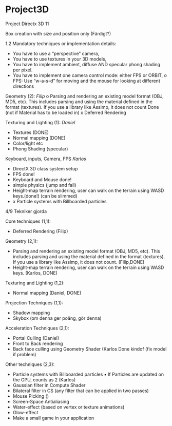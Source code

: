 # Project3D
Project Directx 3D 11

Box creation with size and position only (Färdigt?)

1.2 
Mandatory techniques or implementation details: 
- You have to use a “perspective” camera, 
- You have to use textures in your 3D models, 
- You have to implement ambient, diffuse AND specular phong shading per pixel. 
- You have to implement one camera control mode: either FPS or ORBIT, 
  o FPS: Use “w-a-s-d” for moving and the mouse for looking at different directions 
  
  
Geometry (2):
    _Filip_
    o Parsing and rendering an existing model format (OBJ, MD5, etc). This includes parsing and using the material defined in the           
    format (textures). If you use a library like Assimp, it does not count Done (not if Material has to be loaded in)
    x Deferred Rendering
 
   
 
  
Texturing and Lighting (1): 
    _Daniel_
  - Textures (DONE)
  - Normal mapping (DONE)
  - Color/light etc
  - Phong Shading (specular)

Keyboard, inputs, Camera, FPS
  _Karlos_
  - DirectX 3D class system setup
  - FPS done! 
  - Keyboard and Mouse done!
  - simple physics (jump and fall)
  - Height-map terrain rendering, user can walk on the terrain using WASD keys.(done!) (can be slimmed)
  - x Particle systems with Billboarded particles
  
  
  4/9 Tekniker gjorda 

Core techniques (1,1): 
  - Deferred Rendering (Filip)

Geometry (2,1): 
  - Parsing and rendering an existing model format (OBJ, MD5, etc). This includes parsing and using the material defined in the           format (textures). If you use a library like Assimp, it does not count. (Filip,DONE)
  - Height-map terrain rendering, user can walk on the terrain using WASD keys. (Karlos, DONE)

Texturing and Lighting (1,2): 
  - Normal mapping (Daniel, DONE) 

Projection Techniques (1,1): 
  - Shadow mapping 
  - Skybox (om denna ger poäng, gör denna)



Acceleration Techniques (2,1): 
  - Portal Culling (Daniel)
  - Front to Back rendering 
  - Back face culling using Geometry Shader (Karlos Done kindof (fix model if problem)
 
Other techniques (2,3):
  - Particle systems with Billboarded particles ▪ If Particles are updated on the GPU, counts as 2 (Karlos)
  - Gaussian filter in Compute Shader  
  - Bilateral filter in CS (any filter that can be applied in two passes) 
  - Mouse Picking () 
  - Screen-Space Antialiasing 
  - Water-effect (based on vertex or texture animations) 
  - Glow-effect 
  - Make a small game in your application

